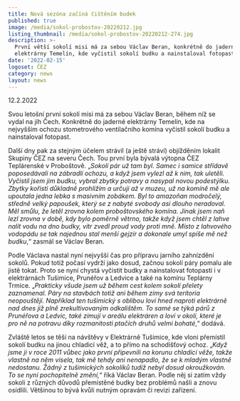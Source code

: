 ```yaml
---
title: Nová sezóna začíná čištěním budek
published: true
image: /media/sokol-probostov-20220212.jpg
listing_thumbnail: /media/sokol-probostov-20220212-274.jpg
description: >-
  První větší sokolí misi má za sebou Václav Beran, konkrétně do jaderné
  elektrárny Temelín, kde vyčistil sokolí budku a nainstaloval fotopast.
date: '2022-02-15'
logoset: ČEZ
category: news
layout: news
---
```

12.2.2022

Svou letošní první sokolí misi má za sebou Václav Beran, během níž se vydal na jih Čech. Konkrétně do jaderné elektrárny Temelín, kde na nejvyšším ochozu stometrového ventilačního komína vyčistil sokolí budku a nainstaloval fotopast. 

Další dny pak za stejným účelem strávil (a ještě stráví) objížděním lokalit Skupiny ČEZ na severu Čech. Tou první byla bývalá výtopna ČEZ Teplárenské v Proboštově. „_Sokolí pár už tam byl. Samec i samice střídavě poposedávali na zábradlí ochozu, a když jsem vylezl až k nim, tak uletěli. Vyčistil jsem jim budku, vybral zbytky potravy a nasypal novou podestýlku. Zbytky kořisti důkladně prohlížím a určuji až v muzeu, už na komíně mě ale upoutala jedna lebka s masivním zobákem. Byl to amazoňan modročelý, středně velký papoušek, který se z nabyté svobody asi dlouho neradoval. Měl smůlu, že letěl zrovna kolem proboštovského komína. Jinak jsem naň lezl zrovna v době, kdy bylo poměrně větrno, takže když jsem chtěl z lahve nalít vodu na dno budky, vítr zvedl proud vody proti mně. Místo z lahvového vodopádu se tak najednou stal menší gejzír a dokonale umyl spíše mě než budku_,“ zasmál se Václav Beran.

Podle Václava nastal nyní nejvyšší čas pro přípravu jarního zahnízdění sokolů. Pokud totiž počasí vydrží jako dosud, začnou sokolí páry pomalu ale jistě tokat. Proto se nyní chystá  vyčistit budky a nainstalovat fotopasti  i v elektrárnách Tušimice, Prunéřov a Ledvice a také na komínu Teplárny Trmice. „_Prakticky všude jsem už během cest kolem sokolí přelety zaznamenal. Páry na stavbách totiž ani během zimy svá teritoria neopouštějí. Například ten tušimický s oblibou loví hned naproti elektrárně nad dnes již plně zrekultivovaným odkalištěm. To samé se týká párů z Prunéřova a Ledvic, také zimují v areálu elektráren a loví v okolí, které je pro ně na potravu díky rozmanitosti ptačích druhů velmi bohaté_,“ dodává.

Zvláště letos se těší na návštěvy v Elektrárně Tušimice, kde vloni přemístil sokolí budku na jinou chladicí věž, a to přímo na schodišťový ochoz. „_Když jsme ji v roce 2011 vůbec jako první připevnili na korunu chladicí věže, takže vlastně na něm visela, tak mě tehdy ani nenapadlo, že se k mladým vlastně nedostanu. Žádný z tušimických sokolíků tudíž nebyl dosud okroužkován. To se nyní pochopitelně změní,_“ říká Václav Beran. Podle něj si zatím vždy sokoli z různých důvodů přemístěné budky bez problémů našli a znovu osídlili. Většinou to bývá kvůli nutným opravám či revizi zařízení.
